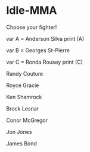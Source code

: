 # Idle-MMA
Choose your fighter!

var A = Anderson Silva 
print (A)

var B = Georges St-Pierre

var C = Ronda Rousey
print (C)



Randy Couture 

Royce Gracie

Ken Shamrock 

Brock Lesnar

Conor McGregor

Jon Jones

James Bond
